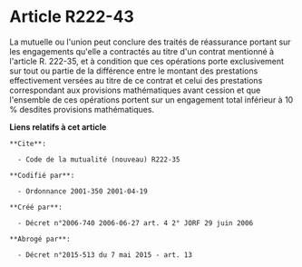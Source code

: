 # Article R222-43

La mutuelle ou l'union peut conclure des traités de réassurance portant sur les engagements qu'elle a contractés au titre
d'un contrat mentionné à l'article R. 222-35, et à condition que ces opérations porte exclusivement sur tout ou partie de la
différence entre le montant des prestations effectivement versées au titre de ce contrat et celui des prestations
correspondant aux provisions mathématiques avant cession et que l'ensemble de ces opérations portent sur un engagement total
inférieur à 10 % desdites provisions mathématiques.

**Liens relatifs à cet article**

	**Cite**:

	  - Code de la mutualité (nouveau) R222-35

	**Codifié par**:

	  - Ordonnance 2001-350 2001-04-19

	**Créé par**:

	  - Décret n°2006-740 2006-06-27 art. 4 2° JORF 29 juin 2006

	**Abrogé par**:

	  - Décret n°2015-513 du 7 mai 2015 - art. 13
